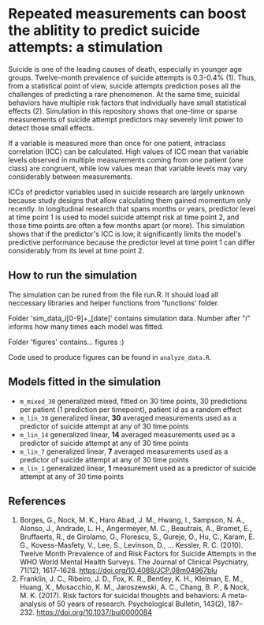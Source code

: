 # Repeated measurements can boost the ablitity to predict suicide attempts: a stimulation

Suicide is one of the leading causes of death, especially in younger age groups. Twelve-month prevalence of suicide attempts is 0.3-0.4% (1). Thus, from a statistical point of view, suicide attempts prediction poses all the challenges of predicting a rare phenomenon. At the same time, suicidal behaviors have multiple risk factors that individually have small statistical effects (2). Simulation in this repository shows that one-time or sparse measurements of suicide attempt predictors may severely limit power to detect those small effects. 

If a variable is measured more than once for one patient, intraclass correlation (ICC) can be calculated. High values of ICC mean that variable levels observed in multiple measurements coming from one patient (one class) are congruent, while low values mean that variable levels may vary considerably between measurements. 

ICCs of predictor variables used in suicide research are largely unknown because study designs that allow calculating them gained momentum only recently. In longitudinal research that spans months or years, predictor level at time point 1 is used to model suicide attempt risk at time point 2, and those time points are often a few months apart (or more). This simulation shows that if the predictor's ICC is low, it significantly limits the model's predictive performance because the predictor level at time point 1 can differ considerably from its level at time point 2. 

## How to run the simulation

The simulation can be runed from the file run.R. It should load all neccessary libraries and helper functions from 'functions' folder.

Folder 'sim_data_i[0-9]+_[date]' contains simulation data. Number after "i" informs how many times each model was fitted.

Folder 'figures' contains... figures :)

Code used to produce figures can be found in `analyze_data.R`.

## Models fitted in the simulation

- `m_mixed_30` generalized mixed, fitted on 30 time points, 30 predictions per patient (1 prediction per timepoint), patient id as a random effect
- `m_lin_30` generalized linear, **30** averaged measurements used as a predictor of suicide attempt at any of 30 time points 
- `m_lin_14` generalized linear, **14** averaged measurements used as a predictor of suicide attempt at any of 30 time points 
- `m_lin_7` generalized linear, **7** averaged measurements used as a predictor of suicide attempt at any of 30 time points 
- `m_lin_1` generalized linear, **1** measurement used as a predictor of suicide attempt at any of 30 time points 


## References

1. Borges, G., Nock, M. K., Haro Abad, J. M., Hwang, I., Sampson, N. A., Alonso, J., Andrade, L. H., Angermeyer, M. C., Beautrais, A., Bromet, E., Bruffaerts, R., de Girolamo, G., Florescu, S., Gureje, O., Hu, C., Karam, E. G., Kovess-Masfety, V., Lee, S., Levinson, D., … Kessler, R. C. (2010). Twelve Month Prevalence of and Risk Factors for Suicide Attempts in the WHO World Mental Health Surveys. The Journal of Clinical Psychiatry, 71(12), 1617–1628. https://doi.org/10.4088/JCP.08m04967blu
2. Franklin, J. C., Ribeiro, J. D., Fox, K. R., Bentley, K. H., Kleiman, E. M., Huang, X., Musacchio, K. M., Jaroszewski, A. C., Chang, B. P., & Nock, M. K. (2017). Risk factors for suicidal thoughts and behaviors: A meta-analysis of 50 years of research. Psychological Bulletin, 143(2), 187–232. https://doi.org/10.1037/bul0000084
